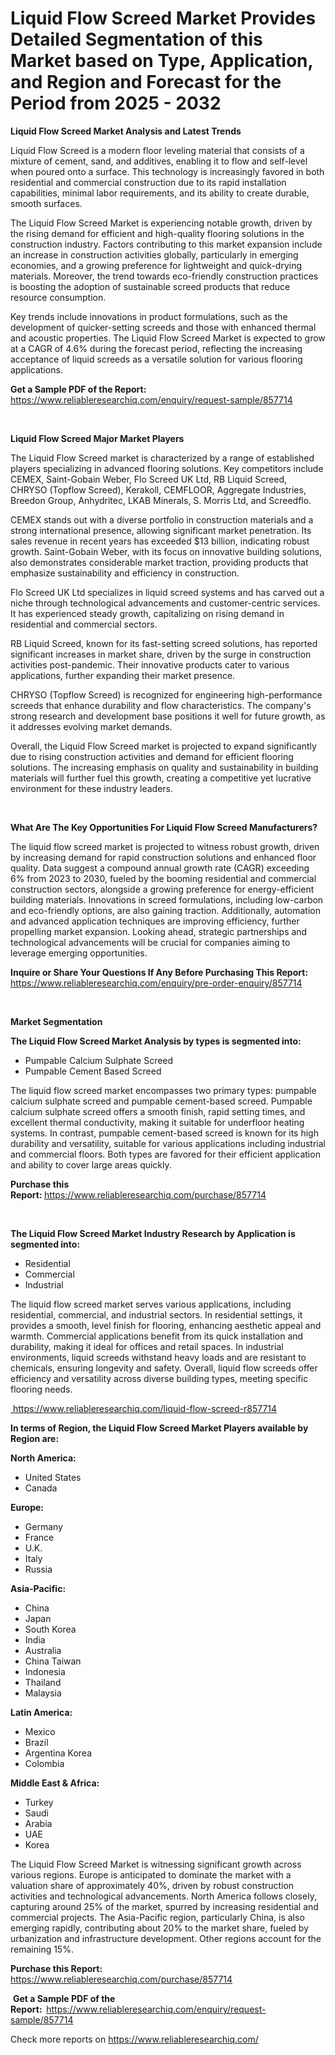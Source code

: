 <p><h1>Liquid Flow Screed Market Provides Detailed Segmentation of this Market based on Type, Application, and Region and Forecast for the Period from 2025 - 2032</h1></p><p><strong>Liquid Flow Screed Market Analysis and Latest Trends</strong></p>
<p><p>Liquid Flow Screed is a modern floor leveling material that consists of a mixture of cement, sand, and additives, enabling it to flow and self-level when poured onto a surface. This technology is increasingly favored in both residential and commercial construction due to its rapid installation capabilities, minimal labor requirements, and its ability to create durable, smooth surfaces.</p><p>The Liquid Flow Screed Market is experiencing notable growth, driven by the rising demand for efficient and high-quality flooring solutions in the construction industry. Factors contributing to this market expansion include an increase in construction activities globally, particularly in emerging economies, and a growing preference for lightweight and quick-drying materials. Moreover, the trend towards eco-friendly construction practices is boosting the adoption of sustainable screed products that reduce resource consumption.</p><p>Key trends include innovations in product formulations, such as the development of quicker-setting screeds and those with enhanced thermal and acoustic properties. The Liquid Flow Screed Market is expected to grow at a CAGR of 4.6% during the forecast period, reflecting the increasing acceptance of liquid screeds as a versatile solution for various flooring applications.</p></p>
<p><strong>Get a Sample PDF of the Report:&nbsp;</strong> <a href="https://www.reliableresearchiq.com/enquiry/request-sample/857714?utm_campaign=2458&utm_medium=2&utm_source=Github&utm_content=ia&utm_term=31032025&utm_id=liquid-flow-screed">https://www.reliableresearchiq.com/enquiry/request-sample/857714</a></p>
<p>&nbsp;</p>
<p><strong>Liquid Flow Screed Major Market Players</strong></p>
<p><p>The Liquid Flow Screed market is characterized by a range of established players specializing in advanced flooring solutions. Key competitors include CEMEX, Saint-Gobain Weber, Flo Screed UK Ltd, RB Liquid Screed, CHRYSO (Topflow Screed), Kerakoll, CEMFLOOR, Aggregate Industries, Breedon Group, Anhydritec, LKAB Minerals, S. Morris Ltd, and Screedflo.</p><p>CEMEX stands out with a diverse portfolio in construction materials and a strong international presence, allowing significant market penetration. Its sales revenue in recent years has exceeded $13 billion, indicating robust growth. Saint-Gobain Weber, with its focus on innovative building solutions, also demonstrates considerable market traction, providing products that emphasize sustainability and efficiency in construction.</p><p>Flo Screed UK Ltd specializes in liquid screed systems and has carved out a niche through technological advancements and customer-centric services. It has experienced steady growth, capitalizing on rising demand in residential and commercial sectors.</p><p>RB Liquid Screed, known for its fast-setting screed solutions, has reported significant increases in market share, driven by the surge in construction activities post-pandemic. Their innovative products cater to various applications, further expanding their market presence.</p><p>CHRYSO (Topflow Screed) is recognized for engineering high-performance screeds that enhance durability and flow characteristics. The company's strong research and development base positions it well for future growth, as it addresses evolving market demands.</p><p>Overall, the Liquid Flow Screed market is projected to expand significantly due to rising construction activities and demand for efficient flooring solutions. The increasing emphasis on quality and sustainability in building materials will further fuel this growth, creating a competitive yet lucrative environment for these industry leaders.</p></p>
<p>&nbsp;</p>
<p><strong>What Are The Key Opportunities For Liquid Flow Screed Manufacturers?</strong></p>
<p><p>The liquid flow screed market is projected to witness robust growth, driven by increasing demand for rapid construction solutions and enhanced floor quality. Data suggest a compound annual growth rate (CAGR) exceeding 6% from 2023 to 2030, fueled by the booming residential and commercial construction sectors, alongside a growing preference for energy-efficient building materials. Innovations in screed formulations, including low-carbon and eco-friendly options, are also gaining traction. Additionally, automation and advanced application techniques are improving efficiency, further propelling market expansion. Looking ahead, strategic partnerships and technological advancements will be crucial for companies aiming to leverage emerging opportunities.</p></p>
<p><strong>Inquire or Share Your Questions If Any Before Purchasing This Report:</strong> <a href="https://www.reliableresearchiq.com/enquiry/pre-order-enquiry/857714?utm_campaign=2458&utm_medium=2&utm_source=Github&utm_content=ia&utm_term=31032025&utm_id=liquid-flow-screed">https://www.reliableresearchiq.com/enquiry/pre-order-enquiry/857714</a></p>
<p>&nbsp;</p>
<p><strong>Market Segmentation</strong></p>
<p><strong>The Liquid Flow Screed Market Analysis by types is segmented into:</strong></p>
<p><ul><li>Pumpable Calcium Sulphate Screed</li><li>Pumpable Cement Based Screed</li></ul></p>
<p><p>The liquid flow screed market encompasses two primary types: pumpable calcium sulphate screed and pumpable cement-based screed. Pumpable calcium sulphate screed offers a smooth finish, rapid setting times, and excellent thermal conductivity, making it suitable for underfloor heating systems. In contrast, pumpable cement-based screed is known for its high durability and versatility, suitable for various applications including industrial and commercial floors. Both types are favored for their efficient application and ability to cover large areas quickly.</p></p>
<p><strong>Purchase this Report:&nbsp;</strong><a href="https://www.reliableresearchiq.com/purchase/857714?utm_campaign=2458&utm_medium=2&utm_source=Github&utm_content=ia&utm_term=31032025&utm_id=liquid-flow-screed">https://www.reliableresearchiq.com/purchase/857714</a></p>
<p>&nbsp;</p>
<p><strong>The Liquid Flow Screed Market Industry Research by Application is segmented into:</strong></p>
<p><ul><li>Residential</li><li>Commercial</li><li>Industrial</li></ul></p>
<p><p>The liquid flow screed market serves various applications, including residential, commercial, and industrial sectors. In residential settings, it provides a smooth, level finish for flooring, enhancing aesthetic appeal and warmth. Commercial applications benefit from its quick installation and durability, making it ideal for offices and retail spaces. In industrial environments, liquid screeds withstand heavy loads and are resistant to chemicals, ensuring longevity and safety. Overall, liquid flow screeds offer efficiency and versatility across diverse building types, meeting specific flooring needs.</p></p>
<p><a href="https://www.reliableresearchiq.com/liquid-flow-screed-r857714?utm_campaign=2458&utm_medium=2&utm_source=Github&utm_content=ia&utm_term=31032025&utm_id=liquid-flow-screed">&nbsp;https://www.reliableresearchiq.com/liquid-flow-screed-r857714</a></p>
<p><strong>In terms of Region, the Liquid Flow Screed Market Players available by Region are:</strong></p>
<p>
    <p> <strong> North America: </strong>
        <ul>
            <li>United States</li>
            <li>Canada</li>
        </ul>
        </p> 
    <p> <strong> Europe: </strong>
        <ul>
            <li>Germany</li>
            <li>France</li>
            <li>U.K.</li>
            <li>Italy</li>
            <li>Russia</li>
        </ul>
        </p> 
    <p> <strong> Asia-Pacific: </strong>
        <ul>
            <li>China</li>
            <li>Japan</li>
            <li>South Korea</li>
            <li>India</li>
            <li>Australia</li>
            <li>China Taiwan</li>
            <li>Indonesia</li>
            <li>Thailand</li>
            <li>Malaysia</li>
        </ul>
        </p> 
    <p> <strong> Latin America: </strong>
        <ul>
            <li>Mexico</li>
            <li>Brazil</li>
            <li>Argentina Korea</li>
            <li>Colombia</li>
        </ul>
        </p> 
    <p> <strong> Middle East & Africa: </strong>
        <ul>
            <li>Turkey</li>
            <li>Saudi</li>
            <li>Arabia</li>
            <li>UAE</li>
            <li>Korea</li>
        </ul>
    </p>
    </p>
<p><p>The Liquid Flow Screed Market is witnessing significant growth across various regions. Europe is anticipated to dominate the market with a valuation share of approximately 40%, driven by robust construction activities and technological advancements. North America follows closely, capturing around 25% of the market, spurred by increasing residential and commercial projects. The Asia-Pacific region, particularly China, is also emerging rapidly, contributing about 20% to the market share, fueled by urbanization and infrastructure development. Other regions account for the remaining 15%.</p></p>
<p><strong>Purchase this Report: </strong><a href="https://www.reliableresearchiq.com/purchase/857714?utm_campaign=2458&utm_medium=2&utm_source=Github&utm_content=ia&utm_term=31032025&utm_id=liquid-flow-screed">https://www.reliableresearchiq.com/purchase/857714</a></p>
<p>&nbsp;<strong>Get a Sample PDF of the Report:&nbsp;&nbsp;</strong><a href="https://www.reliableresearchiq.com/enquiry/request-sample/857714?utm_campaign=2458&utm_medium=2&utm_source=Github&utm_content=ia&utm_term=31032025&utm_id=liquid-flow-screed">https://www.reliableresearchiq.com/enquiry/request-sample/857714</a></p>
<p><strong></strong></p>
<p>Check more reports on <a href="https://www.reliableresearchiq.com/?utm_campaign=2458&utm_medium=2&utm_source=Github&utm_content=ia&utm_term=31032025&utm_id=liquid-flow-screed">https://www.reliableresearchiq.com/</a></p>